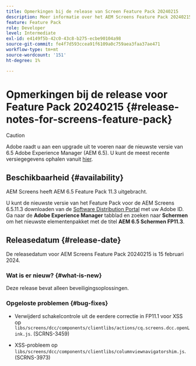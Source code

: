 ```yaml
---
title: Opmerkingen bij de release van Screen Feature Pack 20240215
description: Meer informatie over het AEM Screens Feature Pack 20240215, dat op 15 februari 2024 is uitgebracht.
feature: Feature Pack
role: Developer
level: Intermediate
exl-id: e4149f5b-42c0-43c8-b275-ecbe90104a98
source-git-commit: fe4f7d593ccea91f6109a0c759aea3faa37ae471
workflow-type: tm+mt
source-wordcount: '151'
ht-degree: 1%

---
```


# Opmerkingen bij de release voor Feature Pack 20240215 {#release-notes-for-screens-feature-pack}

>[!CAUTION]
>Adobe raadt u aan een upgrade uit te voeren naar de nieuwste versie van 6.5 Adobe Experience Manager (AEM 6.5). U kunt de meest recente versiegegevens ophalen vanuit [hier](https://experienceleague.adobe.com/en/docs/experience-manager-65/content/release-notes/release-notes).

## Beschikbaarheid {#availability}

AEM Screens heeft AEM 6.5 Feature Pack 11.3 uitgebracht.

U kunt de nieuwste versie van het Feature Pack voor de AEM Screens 6.5.11.3 downloaden van de [Software Distribution Portal](https://experience.adobe.com/#/downloads/content/software-distribution/en/aem.html) met uw Adobe ID. Ga naar de **Adobe Experience Manager** tabblad en zoeken naar **Schermen** om het nieuwste elementenpakket met de titel **AEM 6.5 Schermen FP11.3**.

## Releasedatum {#release-date}

De releasedatum voor AEM Screens Feature Pack 20240215 is 15 februari 2024.

### Wat is er nieuw? {#what-is-new}

Deze release bevat alleen beveiligingsoplossingen.

### Opgeloste problemen {#bug-fixes}

* Verwijderd schakelcontrole uit de eerdere correctie in FP11.1 voor XSS op `libs/screens/dcc/components/clientlibs/actions/cq.screens.dcc.openLink.js`. (SCRNS-3459)

* XSS-probleem op `libs/screens/dcc/components/clientlibs/columnviewnavigatorshim.js`. (SCRNS-3973)
